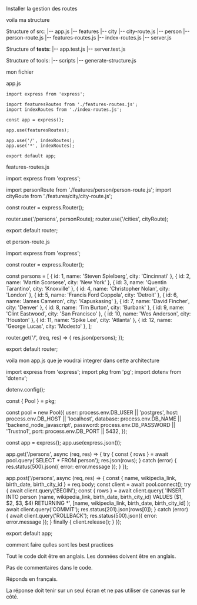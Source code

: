 
Installer la gestion des routes


voila ma structure

Structure of src:
|-- app.js
|-- features
  |-- city
    |-- city-route.js
  |-- person
    |-- person-route.js
|-- features-routes.js
|-- index-routes.js
|-- server.js

Structure of __tests__:
|-- app.test.js
|-- server.test.js

Structure of tools:
|-- scripts
  |-- generate-structure.js

  mon fichier 


  app.js

    import express from 'express';

    import featuresRoutes from './features-routes.js';
    import indexRoutes from './index-routes.js';

    const app = express();

    app.use(featuresRoutes);

    app.use('/', indexRoutes);
    app.use('*', indexRoutes);

    export default app;

features-routes.js

  import express from 'express';

  import personRoute from './features/person/person-route.js';
  import cityRoute from './features/city/city-route.js';

  const router = express.Router();

  router.use('/persons', personRoute);
  router.use('/cities', cityRoute);

  export default router;

et person-route.js

  import express from 'express';

  const router = express.Router();

  const persons = [
    { id: 1, name: 'Steven Spielberg', city: 'Cincinnati' },
    { id: 2, name: 'Martin Scorsese', city: 'New York' },
    { id: 3, name: 'Quentin Tarantino', city: 'Knoxville' },
    { id: 4, name: 'Christopher Nolan', city: 'London' },
    { id: 5, name: 'Francis Ford Coppola', city: 'Detroit' },
    { id: 6, name: 'James Cameron', city: 'Kapuskasing' },
    { id: 7, name: 'David Fincher', city: 'Denver' },
    { id: 8, name: 'Tim Burton', city: 'Burbank' },
    { id: 9, name: 'Clint Eastwood', city: 'San Francisco' },
    { id: 10, name: 'Wes Anderson', city: 'Houston' },
    { id: 11, name: 'Spike Lee', city: 'Atlanta' },
    { id: 12, name: 'George Lucas', city: 'Modesto' },
  ];

  router.get('/', (req, res) => {
    res.json(persons);
  });


  export default router;


voila mon app.js que je voudrai integrer dans cette architecture  


import express from 'express';
import pkg from 'pg';
import dotenv from 'dotenv';

dotenv.config();

const { Pool } = pkg;

const pool = new Pool({
  user: process.env.DB_USER || 'postgres',
  host: process.env.DB_HOST || 'localhost',
  database: process.env.DB_NAME || 'backend_node_javascript',
  password: process.env.DB_PASSWORD || 'Trustno1',
  port: process.env.DB_PORT || 5432,
});

const app = express();
app.use(express.json());

app.get('/persons', async (req, res) => {
  try {
    const { rows } = await pool.query('SELECT * FROM person');
    res.json(rows);
  } catch (error) {
    res.status(500).json({ error: error.message });
  }
});

app.post('/persons', async (req, res) => {
  const { name, wikipedia_link, birth_date, birth_city_id } = req.body;
  const client = await pool.connect();
  try {
    await client.query('BEGIN');
    const { rows } = await client.query(
      'INSERT INTO person (name, wikipedia_link, birth_date, birth_city_id) VALUES ($1, $2, $3, $4) RETURNING *',
      [name, wikipedia_link, birth_date, birth_city_id]
    );
    await client.query('COMMIT');
    res.status(201).json(rows[0]);
  } catch (error) {
    await client.query('ROLLBACK');
    res.status(500).json({ error: error.message });
  } finally {
    client.release();
  }
});

export default app;


comment faire
qulles sont les best practices

Tout le code doit être en anglais.
Les données doivent être en anglais.

Pas de commentaires dans le code.

Réponds en français.

La réponse doit tenir sur un seul écran et ne pas utiliser de canevas sur le côté.






